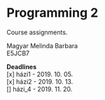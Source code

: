 # Programming 2
Course assignments.

Magyar Melinda Barbara</br>
E5JCB7

**Deadlines**</br>
[x] házi1 - 2019. 10. 05.</br>
[x] házi2 - 2019. 10. 13.</br>
[] házi_4 - 2019. 11. 20.
